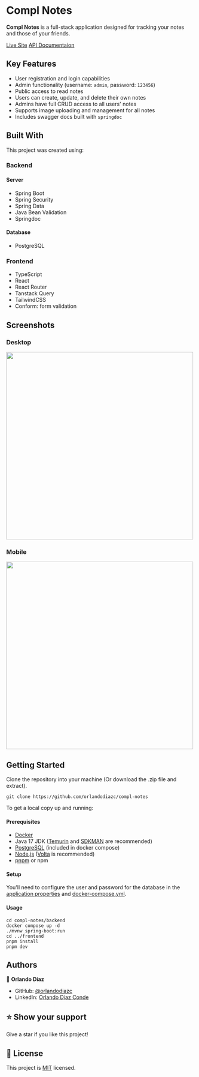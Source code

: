 # Compl Notes <a name="about-project"></a>

**Compl Notes** is a full-stack application designed for tracking your notes and those of your friends.

[Live Site](https://compl-notes.odiaz.com.co/)
[API Documentaion](https://compl-notes.odiaz.com.co/api/docs/swagger-ui/index.html)

## Key Features <a name="key-features"></a>

- User registration and login capabilities
- Admin functionality (username: `admin`, password: `123456`)
- Public access to read notes
- Users can create, update, and delete their own notes
- Admins have full CRUD access to all users' notes
- Supports image uploading and management for all notes
- Includes swagger docs built with `springdoc`

## Built With <a name="built-with"></a>

This project was created using:

### Backend

#### Server

- Spring Boot
- Spring Security
- Spring Data
- Java Bean Validation
- Springdoc

#### Database

- PostgreSQL

### Frontend

- TypeScript
- React
- React Router
- Tanstack Query
- TailwindCSS
- Conform: form validation

## Screenshots

### Desktop

<img src="frontend/public/opengraph-image.webp" height=500/>

### Mobile

<img src="frontend/public/mobile_screenshot.webp" height=500/>

## Getting Started <a name="getting-started"></a>

Clone the repository into your machine (Or download the .zip file and extract).

```shell
git clone https://github.com/orlandodiazc/compl-notes
```

To get a local copy up and running:

#### Prerequisites

- [Docker](https://docs.docker.com/desktop/)
- Java 17 JDK ([Temurin](https://adoptium.net/temurin/releases/?version=17&package=jdk) and [SDKMAN](https://sdkman.io/install) are recommended)
- [PostgreSQL](https://www.postgresql.org/) (included in docker compose)
- [Node.js](https://nodejs.org/en/) ([Volta](https://volta.sh/) is recommended)
- [pnpm](https://pnpm.io/installation) or npm

#### Setup

You'll need to configure the user and password for the database in the [application properties](backend/src/main/resources/application.properties) and [docker-compose.yml](backend/docker-compose.yml).

#### Usage

```shell
cd compl-notes/backend
docker compose up -d
./mvnw spring-boot:run
cd ../frontend
pnpm install
pnpm dev
```

## Authors <a name="authors"></a>

👤 **Orlando Diaz**

- GitHub: [@orlandodiazc](https://github.com/orlandodiazc)
- LinkedIn: [Orlando Diaz Conde](www.linkedin.com/in/orlando-diaz-conde)

## ⭐️ Show your support <a name="support"></a>

Give a star if you like this project!

<!-- LICENSE -->

## 📝 License <a name="license"></a>

This project is [MIT](./LICENSE) licensed.
